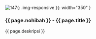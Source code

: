 ---
---

![147](/static/img/hibahcms/147.png){: .img-responsive }{: width="350" }

### {{ page.nohibah }} - {{ page.title }}

{{ page.deskripsi }}
